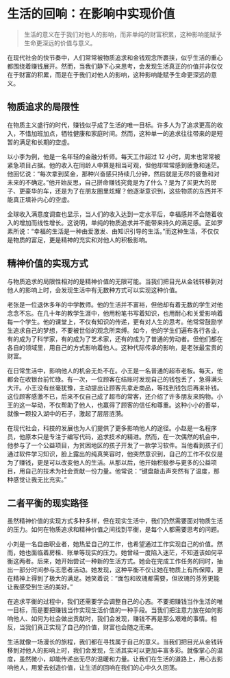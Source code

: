 # 生活的回响：在影响中实现价值
> 生活的意义在于我们对他人的影响，而非单纯的财富积累，这种影响能赋予生命更深远的价值与意义。

在现代社会的快节奏中，人们常常被物质追求和金钱观念所裹挟，似乎生活的重心都围绕着赚钱展开。然而，当我们静下心来思考，会发现生活真正的价值并非仅仅在于财富的积累，而是在于我们对他人的影响，这种影响能赋予生命更深远的意义。

## 物质追求的局限性

在物质主义盛行的时代，赚钱似乎成了生活的唯一目标。许多人为了追求更高的收入，不惜加班加点，牺牲健康和家庭时间。然而，这种单一的追求往往带来的是短暂的满足和长期的空虚。

以小李为例，他是一名年轻的金融分析师。每天工作超过 12 小时，周末也常常被紧急项目占据。他的收入在同龄人中算是相当可观，但他却常常感到疲惫和迷茫。他回忆说：“每次拿到奖金，那种兴奋感只持续几分钟，然后就是无尽的疲惫和对未来的不确定。”他开始反思，自己拼命赚钱究竟是为了什么？是为了买更大的房子、更豪华的车，还是为了在朋友圈里炫耀？他逐渐意识到，这些物质的东西并不能真正填补内心的空虚。

全球收入满意度调查也显示，当人们的收入达到一定水平后，幸福感并不会随着收入的增加而线性增长。这说明，单纯的物质追求并不能带来持久的满足感。正如罗素所说：“幸福的生活是一种由爱激发、由知识引导的生活。”而这种生活，不仅仅是物质的富足，更是精神的充实和对他人的积极影响。

## 精神价值的实现方式

与物质追求的局限性相对的是精神价值的无限可能。当我们把目光从金钱转移到对他人的影响上时，会发现生活中有无数种方式可以实现这种价值。

老张是一位退休多年的中学教师。他的生活并不富裕，但他却有着无数的学生对他念念不忘。在几十年的教学生涯中，他用粉笔书写着知识，也用耐心和关爱影响着每一个学生。他的课堂上，不仅有知识的传递，更有对人生的思考。他常常鼓励学生追求自己的梦想，不要被世俗的观念所束缚。如今，他的学生们遍布各行各业，有的成为了科学家，有的成为了艺术家，还有的成为了普通的劳动者。但他们都在各自的领域里，用自己的方式影响着他人。这种代际传承的影响，是老张最宝贵的财富。

在日常生活中，影响他人的机会无处不在。小王是一名普通的超市老板。每天，他都会在收银台前忙碌。有一次，一位顾客在结账时发现自己的钱包丢了，急得满头大汗。小王没有丝毫犹豫，主动提出让顾客先拿走商品，等找到钱包后再来补钱。这位顾客感激不已，后来不仅自己成了超市的常客，还介绍了许多朋友来购物。小王的这一举动，不仅帮助了他人，也赢得了顾客的信任和尊重。这种小小的善举，就像一颗投入湖中的石子，激起了层层涟漪。

在现代社会，科技的发展也为人们提供了更多影响他人的途径。小赵是一名程序员，他原本只是专注于编写代码，追求技术的精进。然而，在一次偶然的机会中，他参与了一个公益项目，为贫困地区的孩子开发了一款学习软件。当他看到孩子们通过软件学习知识，脸上露出的纯真笑容时，他突然意识到，自己的工作不仅仅是为了赚钱，更是可以改变他人的生活。从那以后，他开始积极参与更多的公益项目，用自己的技术为社会贡献一份力量。他常说：“键盘敲击声突然有了温度，那种感觉让我无比充实。”

## 二者平衡的现实路径

虽然精神价值的实现方式多种多样，但在现实生活中，我们仍然需要面对物质生活的压力。如何在物质追求和精神价值之间找到平衡，是每个人都需要思考的问题。

小刘是一名自由职业者，她热爱自己的工作，也希望通过工作实现自己的价值。然而，她也面临着房租、账单等现实的压力。她曾经一度陷入迷茫，不知道该如何平衡这两者。后来，她开始尝试一种新的生活方式。她会在完成工作任务的同时，抽出一部分时间参与志愿者活动。她发现，这种平衡不仅让她在物质上有所保障，更在精神上得到了极大的满足。她笑着说：“面包和玫瑰都需要，但玫瑰的芬芳更能让我感受到生活的美好。”

在追求平衡的过程中，我们还需要学会调整自己的心态。不要把赚钱当作生活的唯一目标，而是要把赚钱当作实现生活价值的一种手段。当我们把注意力放在如何影响他人、如何为社会做出贡献时，我们会发现，赚钱不再是那么艰难的事情。相反，当我们真正实现了自己的价值，财富也会随之而来。

生活就像一场漫长的旅程，我们都在寻找属于自己的意义。当我们把目光从金钱转移到对他人的影响上时，我们会发现，生活其实可以更加丰富多彩。就像掌心的温度，虽然微小，却能传递出无尽的温暖和力量。让我们在生活的道路上，用心去影响他人，用爱去创造价值，让生活的回响在我们的心中久久回荡。